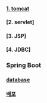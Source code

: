 #### [1. tomcat](https://github.com/horoyoiiv/spring/blob/master/docs/tomcat/all.md)  
#### [2. servlet]  
#### [3. JSP]  
#### [4. JDBC]  


### Spring Boot  

#### [database](https://github.com/horoyoiiv/spring/blob/master/docs/boot/database.md)  




#### [ 배포 ](https://github.com/horoyoiiv/spring/blob/master/docs/boot/depolyment.md)  


